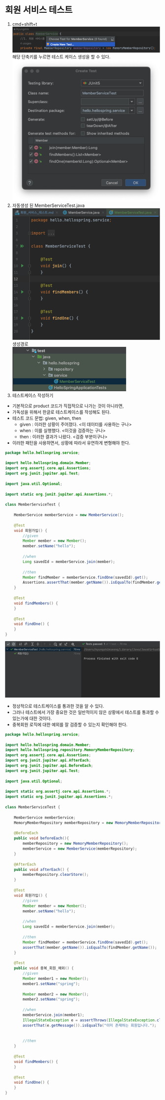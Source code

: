 # 회원 서비스 테스트

1. cmd+shift+t
   ![](img/회원서비스테스트1.png)
   해당 단축키를 누르면 테스트 케이스 생성을 할 수 있다.
   ![](img/회원서비스테스트2.png)
2. 자동생성 된 MemberServiceTest.java
   ![](img/회원서비스테스트3.png)
   생성경로   
   ![img.png](img/서비스_경로.png)
3. 테스트케이스 작성하기   
- 기본적으로 product 코드가 직접적으로 나가는 것이 아니라면,
- 가독성을 위해서 한글로 테스트케이스를 작성해도 된다.
- 테스트 코드 문법: given, when, then
  - given : 이러한 상황이 주어졌다. <이 데이터를 사용하는 구나>
  - when : 이를 실행했다. <이것을 검증하는 구나>
  - then : 이러한 결과가 나왔다. <검증 부분이구나>
- 이러한 패턴을 사용하면서, 상황에 따라서 유연하게 변형해야 한다.

```java
package hello.hellospring.service;

import hello.hellospring.domain.Member;
import org.assertj.core.api.Assertions;
import org.junit.jupiter.api.Test;

import java.util.Optional;

import static org.junit.jupiter.api.Assertions.*;

class MemberServiceTest {

    MemberService memberService = new MemberService();

    @Test
    void 회원가입() {
        //given
        Member member = new Member();
        member.setName("hello");

        //when
        Long savedId = memberService.join(member);

        //then
        Member findMember = memberService.findOne(savedId).get();
        Assertions.assertThat(member.getName()).isEqualTo(findMember.getName());
    }

    @Test
    void findMembers() {
    }

    @Test
    void findOne() {
    }
}
```
![](img/회원서비스테스트5.png)   
- 정상적으로 테스트케이스를 통과한 것을 알 수 있다.
- 그러나 테스트에서 가장 중요한 것은 일반적이지 않은 상황에서 테스트를 통과할 수 있는가에 대한 것이다.
- 중복회원 로직에 대한 예외를 잘 검증할 수 있는지 확인해야 한다.
````java
package hello.hellospring.service;

import hello.hellospring.domain.Member;
import hello.hellospring.repository.MemoryMemberRepository;
import org.assertj.core.api.Assertions;
import org.junit.jupiter.api.AfterEach;
import org.junit.jupiter.api.BeforeEach;
import org.junit.jupiter.api.Test;

import java.util.Optional;

import static org.assertj.core.api.Assertions.*;
import static org.junit.jupiter.api.Assertions.*;

class MemberServiceTest {

    MemberService memberService;
    MemoryMemberRepository memberRepository = new MemoryMemberRepository();

    @BeforeEach
    public void beforeEach(){
        memberRepository = new MemoryMemberRepository();
        memberService = new MemberService(memberRepository);
    }

    @AfterEach
    public void afterEach() {
        memberRepository.clearStore();
    }

    @Test
    void 회원가입() {
        //given
        Member member = new Member();
        member.setName("hello");

        //when
        Long savedId = memberService.join(member);

        //then
        Member findMember = memberService.findOne(savedId).get();
        assertThat(member.getName()).isEqualTo(findMember.getName());
    }

    @Test
    public void 중복_회원_예외() {
        //given
        Member member1 = new Member();
        member1.setName("spring");

        Member member2 = new Member();
        member2.setName("spring");

        //when
        memberService.join(member1);
        IllegalStateException e = assertThrows(IllegalStateException.class, () -> memberService.join(member2));
        assertThat(e.getMessage()).isEqualTo("이미 존재하는 회원입니다.");


        //then
    }

    @Test
    void findMembers() {
    }

    @Test
    void findOne() {
    }
}
````